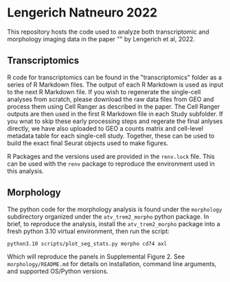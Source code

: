 # Lengerich Natneuro 2022

This repository hosts the code used to analyze both transcriptomic and morphology imaging data
in the paper "" by Lengerich et al, 2022.

## Transcriptomics
R code for transcriptomics can be found in the "transcriptomics" folder as a series of R Markdown files. The output of each R Markdown is used as input to the next R Markdown file. If you wish to regenerate the single-cell analyses from scratch, please download the raw data files from GEO and process them using Cell Ranger as described in the paper. The Cell Ranger outputs are then used in the first R Markdown file in each Study subfolder. If you wnat to skip these early processing steps and regerate the final anlyses directly, we have also uploaded to GEO a counts matrix and cell-level metadata table for each single-cell study. Together, these can be used to build the exact final Seurat objects used to make figures.

R Packages and the versions used are provided in the `renv.lock` file. This can be used with the `renv` package to reproduce the environment used in this analysis.

## Morphology

The python code for the morphology analysis is found under the `morphology` subdirectory organized under the `atv_trem2_morpho` python package. In brief, to reproduce the analysis, install the
`atv_trem2_morpho` package into a fresh python 3.10 virtual environment, then run the
script:

```{bash}
python3.10 scripts/plot_seg_stats.py morpho cd74 axl
```

Which will reproduce the panels in Supplemental Figure 2. See `morphology/README.md` for
details on installation, command line arguments, and supported OS/Python versions.
